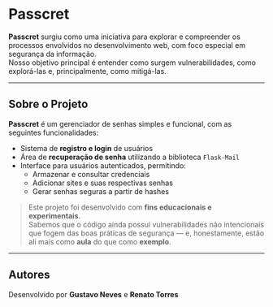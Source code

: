 # Passcret

**Passcret** surgiu como uma iniciativa para explorar e compreender os processos envolvidos no desenvolvimento web, com foco especial em segurança da informação.  
Nosso objetivo principal é entender como surgem vulnerabilidades, como explorá-las e, principalmente, como mitigá-las.

---

## Sobre o Projeto

**Passcret** é um gerenciador de senhas simples e funcional, com as seguintes funcionalidades:

- Sistema de **registro e login** de usuários  
- Área de **recuperação de senha** utilizando a biblioteca `Flask-Mail`  
- Interface para usuários autenticados, permitindo:
  - Armazenar e consultar credenciais  
  - Adicionar sites e suas respectivas senhas  
  - Gerar senhas seguras a partir de hashes

> Este projeto foi desenvolvido com **fins educacionais e experimentais**.  
> Sabemos que o código ainda possui vulnerabilidades não intencionais que fogem das boas práticas de segurança — e, honestamente, estão ali mais como **aula** do que como **exemplo**.

---

## Autores

Desenvolvido por **Gustavo Neves** e **Renato Torres** 
